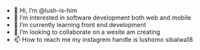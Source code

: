 - 👋 Hi, I’m @lush-is-him
- 👀 I’m interested in software development both web and mobile
- 🌱 I’m currently learning front end development
- 💞️ I’m looking to collaborate on a wesite am creating
- 📫 How to reach me my instagrem handle is lushomo sibalwa18

<!---
lush-is-him/lush-is-him is a ✨ special ✨ repository because its `README.md` (this file) appears on your GitHub profile.
You can click the Preview link to take a look at your changes.
--->
